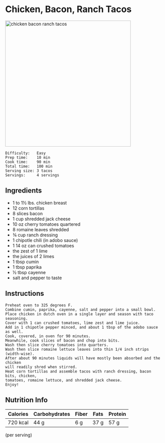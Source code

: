 # Chicken, Bacon, Ranch Tacos

<img src="" alt="chicken bacon ranch tacos" width="400px" />

```
Difficulty:   Easy
Prep time:    10 min
Cook time:    90 min
Total time:   100 min
Serving size: 3 tacos
Servings:     4 servings
```

## Ingredients

* 1 to 1½ lbs. chicken breast
* 12 corn tortillas
* 8 slices bacon
* 1 cup shredded jack cheese
* 10 oz cherry tomatoes quartered
* 8 romaine leaves shredded
* ¾ cup ranch dressing
* 1 chipotle chili (in adobo sauce)
* 1 14 oz can crushed tomatoes
* the zest of 1 lime
* the juices of 2 limes
* 1 tbsp cumin
* 1 tbsp paprika
* ½ tbsp cayenne
* salt and pepper to taste

## Instructions

```
Preheat oven to 325 degrees F.
Combine cumin, paprika, cayenne, salt and pepper into a small bowl. 
Place chicken in dutch oven in a single layer and season with taco seasoning.
Cover with 1 can crushed tomatoes, lime zest and lime juice.
Add in 1 chipotle pepper minced, and about 1 tbsp of the adobo sauce as well.
Cook, covered, in oven for 90 minutes.
Meanwhile, cook slices of bacon and chop into bits.
Wash then slice cherry tomatoes into quarters.
Wash then slice romaine lettuce leaves into thin 1/4 inch strips (width-wise).
After about 90 minutes liquids will have mostly been absorbed and the chicken 
will readily shred when stirred.
Heat corn tortillas and assemble tacos with ranch dressing, bacon bits, chicken,
tomatoes, romaine lettuce, and shredded jack cheese.
Enjoy!
```

## Nutrition Info

| Calories | Carbohydrates | Fiber | Fats | Protein |
|----------|---------------|-------|------|---------|
| 720 kcal | 44 g          | 6 g   | 37 g | 57 g    |

(per serving)
